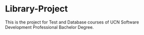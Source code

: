 # Library-Project
This is the project for Test and Database courses of UCN Software Development Professional Bachelor Degree.
